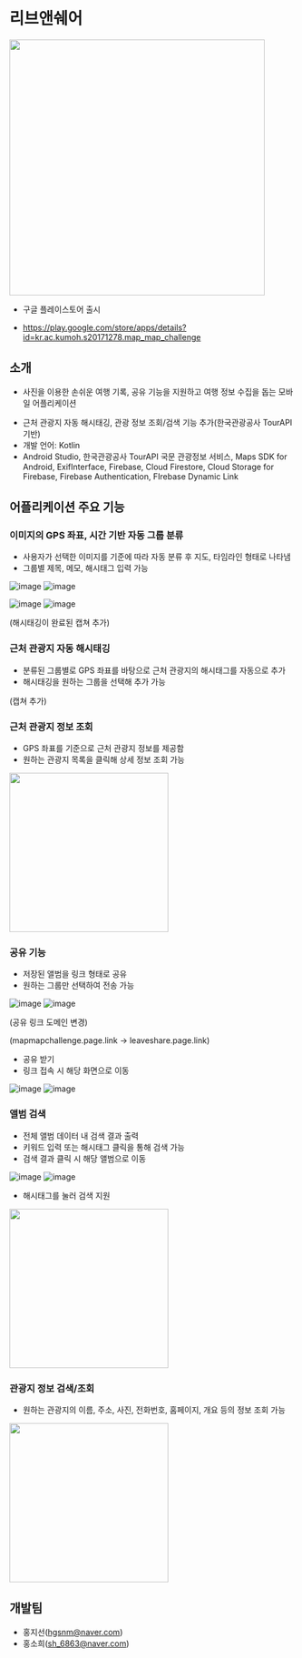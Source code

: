 # 리브앤쉐어
<img src="https://user-images.githubusercontent.com/55406486/108613548-61a21400-7436-11eb-8c45-016c0689fe49.png"  width="450" height="450">

- 구글 플레이스토어 출시 
* https://play.google.com/store/apps/details?id=kr.ac.kumoh.s20171278.map_map_challenge

## 소개
- 사진을 이용한 손쉬운 여행 기록, 공유 기능을 지원하고 여행 정보 수집을 돕는 모바일 어플리케이션
* 근처 관광지 자동 해시태깅, 관광 정보 조회/검색 기능 추가(한국관광공사 TourAPI 기반)
* 개발 언어: Kotlin
* Android Studio, 한국관광공사 TourAPI 국문 관광정보 서비스, Maps SDK for Android, ExifInterface, Firebase, Cloud Firestore, Cloud Storage for Firebase, Firebase Authentication, FIrebase Dynamic Link

## 어플리케이션 주요 기능
### 이미지의 GPS 좌표, 시간 기반 자동 그룹 분류
* 사용자가 선택한 이미지를 기준에 따라 자동 분류 후 지도, 타임라인 형태로 나타냄
* 그룹별 제목, 메모, 해시태그 입력 가능

![image](https://user-images.githubusercontent.com/55406486/92082954-3bdd7000-ee00-11ea-8c09-f6165e3ee764.png)
![image](https://user-images.githubusercontent.com/55406486/92082986-4861c880-ee00-11ea-9395-4526b98314ee.png)

![image](https://user-images.githubusercontent.com/55406486/92083144-852dbf80-ee00-11ea-99e5-dc49395ebe06.png)
![image](https://user-images.githubusercontent.com/55406486/92083312-d0e06900-ee00-11ea-8d2f-865afcab3b62.png)

(해시태깅이 완료된 캡쳐 추가)

### 근처 관광지 자동 해시태깅
* 분류된 그룹별로 GPS 좌표를 바탕으로 근처 관광지의 해시태그를 자동으로 추가
* 해시태깅을 원하는 그룹을 선택해 추가 가능

(캡쳐 추가)

### 근처 관광지 정보 조회
* GPS 좌표를 기준으로 근처 관광지 정보를 제공함
* 원하는 관광지 목록을 클릭해 상세 정보 조회 가능

<img src="https://user-images.githubusercontent.com/55406486/108613639-2e13b980-7437-11eb-878d-4102f2b162b7.jpg" width="280" >


### 공유 기능
* 저장된 앨범을 링크 형태로 공유
* 원하는 그룹만 선택하여 전송 가능

![image](https://user-images.githubusercontent.com/55406486/92083369-e786c000-ee00-11ea-9162-7ed177880962.png)
![image](https://user-images.githubusercontent.com/55406486/92083380-eb1a4700-ee00-11ea-8ed6-c1e71d72cadd.png)

(공유 링크 도메인 변경)

(mapmapchallenge.page.link -> leaveshare.page.link)

* 공유 받기
* 링크 접속 시 해당 화면으로 이동

![image](https://user-images.githubusercontent.com/55406486/92083482-11d87d80-ee01-11ea-91ee-296fadc20c09.png)
![image](https://user-images.githubusercontent.com/55406486/92083506-1866f500-ee01-11ea-937b-856e951e99fb.png)


### 앨범 검색
* 전체 앨범 데이터 내 검색 결과 출력
* 키워드 입력 또는 해시태그 클릭을 통해 검색 가능
* 검색 결과 클릭 시 해당 앨범으로 이동

![image](https://user-images.githubusercontent.com/55406486/92083758-6c71d980-ee01-11ea-998c-21a5ad9fffe9.png)
![image](https://user-images.githubusercontent.com/55406486/92083763-6e3b9d00-ee01-11ea-8dc4-c99c93ede8f0.png)

- 해시태그를 눌러 검색 지원
<img src="https://user-images.githubusercontent.com/55406486/108613638-2b18c900-7437-11eb-8738-6092206533e9.jpg" width="280" >

### 관광지 정보 검색/조회
* 원하는 관광지의 이름, 주소, 사진, 전화번호, 홈페이지, 개요 등의 정보 조회 가능
<img src="https://user-images.githubusercontent.com/55406486/108613636-281dd880-7437-11eb-9ad1-08f99511ec05.jpg" width="280" >


## 개발팀
* 홍지선(hgsnm@naver.com)
* 홍소희(sh_6863@naver.com)
